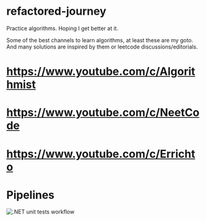 # refactored-journey
Practice algorithms. Hoping I get better at it.

Some of the best channels to learn algorithms, at least these are my goto.
And many solutions are inspired by them or leetcode discussions/editorials.

# https://www.youtube.com/c/Algorithmist
# https://www.youtube.com/c/NeetCode
# https://www.youtube.com/c/Errichto

# Pipelines
![.NET unit tests workflow](https://github.com/panoskarajohn/refactored-journey/actions/workflows/dotnet.yml/badge.svg)
